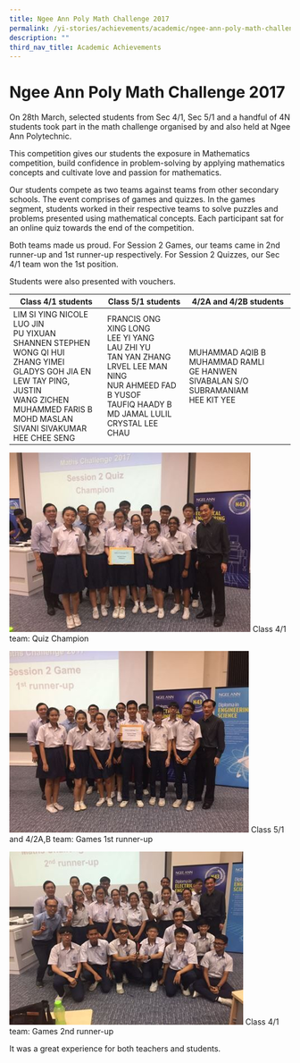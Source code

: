 ```yaml
---
title: Ngee Ann Poly Math Challenge 2017
permalink: /yi-stories/achievements/academic/ngee-ann-poly-math-challenge-2017/
description: ""
third_nav_title: Academic Achievements
---
```

# **Ngee Ann Poly Math Challenge 2017**

On 28th March, selected students from Sec 4/1, Sec 5/1 and a handful of 4N students took part in the math challenge organised by and also held at Ngee Ann Polytechnic.

This competition gives our students the exposure in Mathematics competition, build confidence in problem-solving by applying mathematics concepts and cultivate love and passion for mathematics.

Our students compete as two teams against teams from other secondary schools. The event comprises of games and quizzes. In the games segment, students worked in their respective teams to solve puzzles and problems presented using mathematical concepts. Each participant sat for an online quiz towards the end of the competition.

Both teams made us proud. For Session 2 Games, our teams came in 2nd runner-up and 1st runner-up respectively. For Session 2 Quizzes, our Sec 4/1 team won the 1st position.

Students were also presented with vouchers.

| Class 4/1 students 	| Class 5/1 students 	| 4/2A and 4/2B students 	|
|---	|---	|---	|
| LIM SI YING NICOLE<br>LUO JIN<br>PU YIXUAN<br>SHANNEN STEPHEN<br>WONG QI HUI<br>ZHANG YIMEI<br>GLADYS GOH JIA EN<br>LEW TAY PING, JUSTIN<br>WANG ZICHEN<br>MUHAMMED FARIS B MOHD MASLAN<br>SIVANI SIVAKUMAR<br>HEE CHEE SENG 	| FRANCIS ONG XING LONG<br>LEE YI YANG<br>LAU ZHI YU<br>TAN YAN ZHANG<br>LRVEL LEE MAN NING<br>NUR AHMEED FAD B YUSOF<br>TAUFIQ HAADY B MD JAMAL LULIL<br>CRYSTAL LEE CHAU 	| MUHAMMAD AQIB B MUHAMMAD RAMLI<br>GE HANWEN<br>SIVABALAN S/O SUBRAMANIAM<br>HEE KIT YEE 	|

![](/images/classchampion.jpg)
Class 4/1 team: Quiz Champion

![](/images/Sec5.jpg)
Class 5/1 and 4/2A,B team: Games 1st runner-up

![](/images/teampicture.jpg)
Class 4/1 team: Games 2nd runner-up

It was a great experience for both teachers and students.